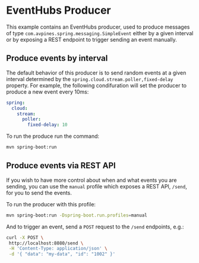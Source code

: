 # EventHubs Producer

This example contains an EventHubs producer, used to produce messages of type 
`com.avpines.spring.messaging.SimpleEvent` either by a given interval or by exposing a REST endpoint
to trigger sending an event manually.

## Produce events by interval

The default behavior of this producer is to send random events at a given interval determined by the
`spring.cloud.stream.poller,fixed-delay` property. For example, the following condifuration will set
the producer to produce a new event every 10ms:

```yaml
spring:
  cloud:
    stream:
      poller:
        fixed-delay: 10
```

To run the produce run the command:

```bash
mvn spring-boot:run
```

## Produce events via REST API

If you wish to have more control about when and what events you are sending, you can use the 
`manual` profile which exposes a REST API, `/send`, for you to send the events.

To run the producer with this profile:

```bash
mvn spring-boot:run -Dspring-boot.run.profiles=manual
```

And to trigger an event, send a `POST` request to the `/send` endpoints, e.g.:
```bash
curl -X POST \
 http://localhost:8080/send \
 -H 'Content-Type: application/json' \
 -d '{ "data": "my-data", "id": "1002" }'
```

